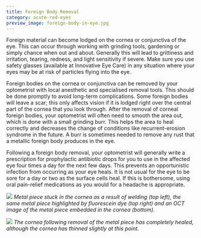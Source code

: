 ```yaml
---
title: Foreign Body Removal
category: acute-red-eyes
preview_image: foreign-body-in-eye.jpg
---
```


<div class="employee-heading">
<p>Foreign material can become lodged on the cornea or conjunctiva of the eye. This can occur through working with grinding tools, gardening or simply chance when out and about. Generally this will lead to grittiness and irritation, tearing, redness, and light sensitivity if severe. Make sure you use safety glasses (available at Innovative Eye Care) in any situation where your eyes may be at risk of particles flying into the eye.</p>
</div>

Foreign bodies on the cornea or conjunctiva can be removed by your optometrist with local anesthetic and specialised removal tools. This should be done promptly to avoid long-term complications. Some foreign bodies will leave a scar; this only affects vision if it is lodged right over the central part of the cornea that you look through. After the removal of corneal foreign bodies, your optometrist will often need to smooth the area out, which is done with a small grinding burr. This helps the area to heal correctly and decreases the change of conditions like recurrent-erosion syndrome in the future. A burr is sometimes needed to remove any rust that a metallic foreign body produces in the eye.

Following a foreign body removal, your optometrist will generally write a prescription for prophylactic antibiotic drops for you to use in the affected eye four times a day for the next few days. This prevents an opportunistic infection from occurring as your eye heals. It is not usual for the eye to be sore for a day or two as the surface cells heal. If this is bothersome, using oral pain-relief medications as you would for a headache is appropriate.

![](/uploads/foreign-body.png)
_Metal piece stuck in the cornea as a result of welding (top left), the same metal piece highlighted by fluorescein dye (top right) and an OCT image of the metal piece embedded in the cornea (bottom)._

![](/uploads/removal-foreign-body.jpeg)
_The cornea following removal of the metal piece has completely healed, although the cornea has thinned slightly at this point._
